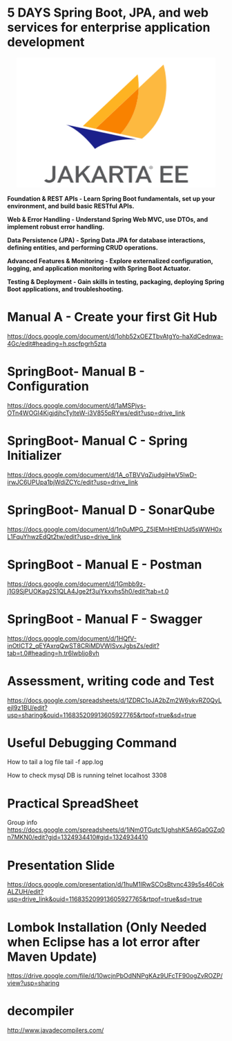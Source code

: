 # 5 DAYS Spring Boot, JPA, and web services for enterprise application development

<p align="center">

  <img width="460" height="300" src="/pic/JEE.jpg">
</p>

<b>

Foundation & REST APIs - Learn Spring Boot fundamentals, set up your environment, and build basic RESTful APIs.

Web & Error Handling - Understand Spring Web MVC, use DTOs, and implement robust error handling.

Data Persistence (JPA) - Spring Data JPA for database interactions, defining entities, and performing CRUD operations.

Advanced Features & Monitoring - Explore externalized configuration, logging, and application monitoring with Spring Boot Actuator.

Testing & Deployment - Gain skills in testing, packaging, deploying Spring Boot applications, and troubleshooting.

</b>

# Manual A - Create your first Git Hub
https://docs.google.com/document/d/1ohb52xOEZTbvAtgYo-haXdCednwa-4Gc/edit#heading=h.pscfpgrh5zta

# SpringBoot- Manual B - Configuration
https://docs.google.com/document/d/1aMSPjvs-OTn4WOGl4KigjdjhcTylteW-i3V855pRYws/edit?usp=drive_link

# SpringBoot- Manual C - Spring Initializer
https://docs.google.com/document/d/1A_oTBVVqZjudgiHwV5lwD-irwJC6UPUpa1bjWdiZCYc/edit?usp=drive_link

# SpringBoot- Manual D - SonarQube
https://docs.google.com/document/d/1n0uMPG_Z5IEMnHtEthUd5sWWH0xL1FquYhwzEdQt2tw/edit?usp=drive_link

# SpringBoot - Manual E - Postman
https://docs.google.com/document/d/1Gmbb9z-j1G9SjPUOKag2S1QLA4Jge2f3ujYkxvhs5h0/edit?tab=t.0

# SpringBoot - Manual F - Swagger
https://docs.google.com/document/d/1HQfV-inOtICT2_qEYAxrqQwST8CRiMDVWISvxJgbsZs/edit?tab=t.0#heading=h.tr6lwbljo8vh

# Assessment, writing code and Test 
https://docs.google.com/spreadsheets/d/1ZDRC1oJA2bZm2W6ykvRZ0QyLejI9z1BU/edit?usp=sharing&ouid=116835209913605927765&rtpof=true&sd=true


# Useful Debugging Command

How to tail a log file
tail -f app.log

How to check mysql DB is running
telnet localhost 3308

# Practical SpreadSheet
Group info
https://docs.google.com/spreadsheets/d/1iNm0TGutc1UghshK5A6Ga0GZq0n7MKN0/edit?gid=1324934410#gid=1324934410

# Presentation Slide
https://docs.google.com/presentation/d/1huM1lRwSCOsBtvnc439s5s46CokALZUH/edit?usp=drive_link&ouid=116835209913605927765&rtpof=true&sd=true

# Lombok Installation (Only Needed when Eclipse has a lot error after Maven Update)
https://drive.google.com/file/d/10wcjnPbOdNNPgKAz9UFcTF90ogZvROZP/view?usp=sharing

# decompiler 
http://www.javadecompilers.com/
